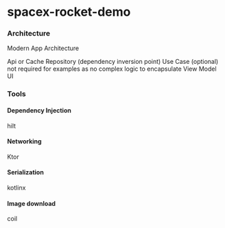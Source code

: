 # spacex-rocket-demo


### Architecture
Modern App Architecture

Api or Cache
Repository (dependency inversion point)
Use Case (optional) not required for examples as no complex logic to encapsulate
View Model
UI

### Tools
#### Dependency Injection
hilt
#### Networking
Ktor
#### Serialization
kotlinx
#### Image download
coil

